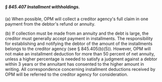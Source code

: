 ##### § 845.407 Installment withholdings. #####

(a) When possible, OPM will collect a creditor agency's full claim in one payment from the debtor's refund or annuity.

(b) If collection must be made from an annuity and the debt is large, the creditor must generally accept payment in installments. The responsibility for establishing and notifying the debtor of the amount of the installments belongs to the creditor agency (see § 845.405(b)(5)). However, OPM will not make an installment deduction for more than 50 percent of net annuity, unless a higher percentage is needed to satisfy a judgment against a debtor within 3 years or the annuitant has consented to the higher amount in writing. All correspondence concerning installment deductions received by OPM will be referred to the creditor agency for consideration.